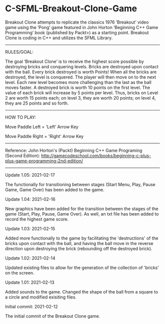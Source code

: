 # C-SFML-Breakout-Clone-Game
Breakout Clone attempts to replicate the classics 1976 ‘Breakout’ video game using the ‘Pong’ game featured in John Horton ‘Beginning C++ Game Programming’ book (published by Packt>) as a starting point.  Breakout Clone is coding in C++ and utilizes the SFML Library.

-----------------

RULES/GOAL:

The goal ‘Breakout Clone’ is to receive the highest score possible by destroying bricks and conquering levels. Bricks are destroyed upon contact with the ball. Every brick destroyed is worth Points! When all the bricks are destroyed, the level is conquered. The player will then move on to the next level. Each new level becomes more challenging than the last as the ball moves faster.
A destroyed brick is worth 10 points on the first level. The value of each brick will increase by 5 points per level. Thus, bricks on Level 2 are worth 15 points each; on level 3, they are worth 20 points; on level 4, they are 25 points and so forth.

----------------------

HOW TO PLAY:

Move Paddle Left = 'Left' Arrow Key

Move Paddle Right = 'Right' Arrow Key

---------------------

Reference:
John Horton's (Packt) Beginning C++ Game Programing (Second Edition):
http://gamecodeschool.com/books/beginning-c-plus-plus-game-programming-2nd-edition/


----------------------



Update 1.05: 2021-02-17

The functionally for transitioning between stages (Start Menu, Play, Pause Game, Game Over) has been added to the game. 


Update 1.04: 2021-02-16

New graphics have been added for the transition between the stages of the game (Start, Play, Pause, Game Over).  As well, an txt file has been added to record the highest game score.

Update 1.03: 2021-02-15

Added more functionally to the game by facilitating the 'destructions' of the bricks upon contact with the ball, and having the ball move in the reverse direction  upon destroying the brick (rebounding off the destroyed brick).


Update 1.02: 2021-02-14

Updated existing files to allow for the generation of the collection of 'bricks' on the screen.


Update 1.01: 2021-02-13

Added sounds to the game.  Changed the shape of the ball from a square to a circle and modified exisiting files.

Initial commit: 2021-02-12

The initial commit of the Breakout Clone game.
